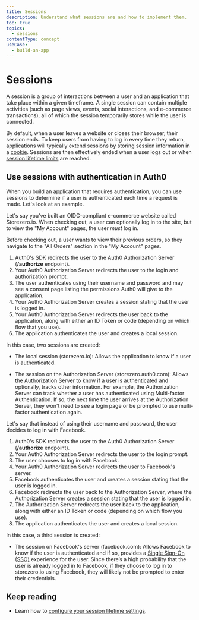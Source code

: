 ```yaml
---
title: Sessions
description: Understand what sessions are and how to implement them.
toc: true
topics:
  - sessions
contentType: concept
useCase:
  - build-an-app
---
```

# Sessions

A session is a group of interactions between a user and an application that take place within a given timeframe. A single session can contain multiple activities (such as page views, events, social interactions, and e-commerce transactions), all of which the session temporarily stores while the user is connected.

By default, when a user leaves a website or closes their browser, their session ends. To keep users from having to log in every time they return, applications will typically extend sessions by storing session information in a [cookie](/sessions/concepts/cookies). Sessions are then effectively ended when a user logs out or when [session lifetime limits](/sessions/concepts/session-lifetime) are reached.

## Use sessions with authentication in Auth0

When you build an application that requires authentication, you can use sessions to determine if a user is authenticated each time a request is made. Let's look at an example. 

Let's say you've built an OIDC-compliant e-commerce website called Storezero.io. When checking out, a user can optionally log in to the site, but to view the "My Account" pages, the user _must_ log in.

Before checking out, a user wants to view their previous orders, so they navigate to the "All Orders" section in the "My Account" pages.

1. Auth0's SDK redirects the user to the Auth0 Authorization Server (**/authorize** endpoint).
2. Your Auth0 Authorization Server redirects the user to the login and authorization prompt.
3. The user authenticates using their username and password and may see a consent page listing the permissions Auth0 will give to the application.
4. Your Auth0 Authorization Server creates a session stating that the user is logged in.
5. Your Auth0 Authorization Server redirects the user back to the application, along with either an ID Token or code (depending on which flow that you use).
6. The application authenticates the user and creates a local session.

In this case, two sessions are created:

* The local session (storezero.io): Allows the application to know if a user is authenticated.

* The session on the Authorization Server (storezero.auth0.com): Allows the Authorization Server to know if a user is authenticated and optionally, tracks other information. For example, the Authorization Server can track whether a user has authenticated using Multi-factor Authentication. If so, the next time the user arrives at the Authorization Server, they won't need to see a login page or be prompted to use multi-factor authentication again.

Let's say that instead of using their username and password, the user decides to log in with Facebook. 

1. Auth0's SDK redirects the user to the Auth0 Authorization Server (**/authorize** endpoint).
2. Your Auth0 Authorization Server redirects the user to the login prompt.
3. The user chooses to log in with Facebook. 
4. Your Auth0 Authorization Server redirects the user to Facebook's server.
5. Facebook authenticates the user and creates a session stating that the user is logged in.
6. Facebook redirects the user back to the Authorization Server, where the Authorization Server creates a session stating that the user is logged in.
7. The Authorization Server redirects the user back to the application, along with either an ID Token or code (depending on which flow you use).
8. The application authenticates the user and creates a local session.

In this case, a third session is created:

* The session on Facebook's server (facebook.com): Allows Facebook to know if the user is authenticated and if so, provides a [Single Sign-On (SSO)](/sso) experience for the user. Since there’s a high probability that the user is already logged in to Facebook, if they choose to log in to storezero.io using Facebook, they will likely not be prompted to enter their credentials.

## Keep reading 

- Learn how to [configure your session lifetime settings](/sessions/guides/dashboard/configure-session-lifetime-settings).